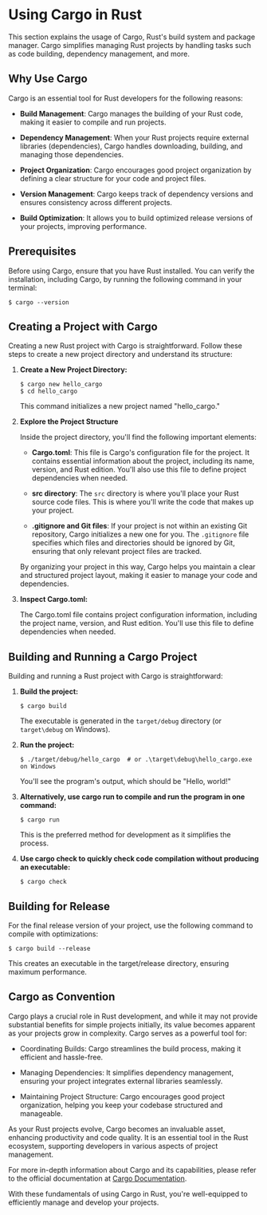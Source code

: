 # Using Cargo in Rust

This section explains the usage of Cargo, Rust's build system and package manager. Cargo simplifies managing Rust projects by handling tasks such as code building, dependency management, and more.

## Why Use Cargo

Cargo is an essential tool for Rust developers for the following reasons:

- **Build Management**: Cargo manages the building of your Rust code, making it easier to compile and run projects.

- **Dependency Management**: When your Rust projects require external libraries (dependencies), Cargo handles downloading, building, and managing those dependencies.

- **Project Organization**: Cargo encourages good project organization by defining a clear structure for your code and project files.

- **Version Management**: Cargo keeps track of dependency versions and ensures consistency across different projects.

- **Build Optimization**: It allows you to build optimized release versions of your projects, improving performance.

## Prerequisites

Before using Cargo, ensure that you have Rust installed. You can verify the installation, including Cargo, by running the following command in your terminal:

```shell
$ cargo --version
```

## Creating a Project with Cargo

Creating a new Rust project with Cargo is straightforward. Follow these steps to create a new project directory and understand its structure:

1. **Create a New Project Directory:**

   ```shell
   $ cargo new hello_cargo
   $ cd hello_cargo
   ```

   This command initializes a new project named "hello_cargo."

2. **Explore the Project Structure**

   Inside the project directory, you'll find the following important elements:

   - **Cargo.toml**: This file is Cargo's configuration file for the project. It contains essential information about the project, including its name, version, and Rust edition. You'll also use this file to define project dependencies when needed.

   - **src directory**: The `src` directory is where you'll place your Rust source code files. This is where you'll write the code that makes up your project.

   - **.gitignore and Git files**: If your project is not within an existing Git repository, Cargo initializes a new one for you. The `.gitignore` file specifies which files and directories should be ignored by Git, ensuring that only relevant project files are tracked.

   By organizing your project in this way, Cargo helps you maintain a clear and structured project layout, making it easier to manage your code and dependencies.

3. **Inspect Cargo.toml:**

   The Cargo.toml file contains project configuration information, including the project name, version, and Rust edition. You'll use this file to define dependencies when needed.

## Building and Running a Cargo Project

Building and running a Rust project with Cargo is straightforward:

1. **Build the project:**

   ```shell
   $ cargo build
   ```

   The executable is generated in the `target/debug` directory (or `target\debug` on Windows).

2. **Run the project:**

   ```shell
   $ ./target/debug/hello_cargo  # or .\target\debug\hello_cargo.exe on Windows
   ```

   You'll see the program's output, which should be "Hello, world!"

3. **Alternatively, use cargo run to compile and run the program in one command:**

   ```shell
   $ cargo run
   ```

   This is the preferred method for development as it simplifies the process.

4. **Use cargo check to quickly check code compilation without producing an executable:**

   ```shell
   $ cargo check
   ```

## Building for Release

For the final release version of your project, use the following command to compile with optimizations:

```shell
$ cargo build --release
```

This creates an executable in the target/release directory, ensuring maximum performance.

## Cargo as Convention

Cargo plays a crucial role in Rust development, and while it may not provide substantial benefits for simple projects initially, its value becomes apparent as your projects grow in complexity. Cargo serves as a powerful tool for:

- Coordinating Builds: Cargo streamlines the build process, making it efficient and hassle-free.

- Managing Dependencies: It simplifies dependency management, ensuring your project integrates external libraries seamlessly.

- Maintaining Project Structure: Cargo encourages good project organization, helping you keep your codebase structured and manageable.

As your Rust projects evolve, Cargo becomes an invaluable asset, enhancing productivity and code quality. It is an essential tool in the Rust ecosystem, supporting developers in various aspects of project management.

For more in-depth information about Cargo and its capabilities, please refer to the official documentation at [Cargo Documentation](https://doc.rust-lang.org/cargo).

With these fundamentals of using Cargo in Rust, you're well-equipped to efficiently manage and develop your projects.
